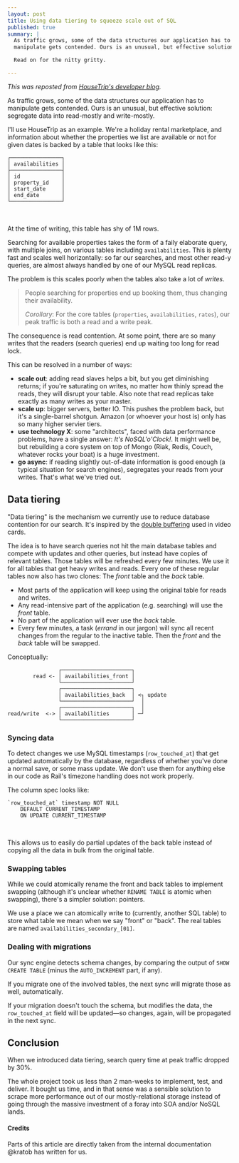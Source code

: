 ```yaml
---
layout: post
title: Using data tiering to squeeze scale out of SQL
published: true
summary: |
  As traffic grows, some of the data structures our application has to
  manipulate gets contended. Ours is an unusual, but effective solution: segregate data into read-mostly and write-mostly.

  Read on for the nitty gritty.

---
```


*This was reposted from [HouseTrip's developer blog](http://dev.housetrip.com).*

As traffic grows, some of the data structures our application has to
manipulate gets contended. Ours is an unusual, but effective solution: segregate data into read-mostly and write-mostly.

I'll use HouseTrip as an example. We're a holiday rental marketplace, and
information about whether the properties we list are available or not for
given dates is backed by a table that looks like this:

    ┌────────────────┐
    │ availabilities │
    ├────────────────┤
    │ id             │
    │ property_id    │
    │ start_date     │
    │ end_date       │
    └────────────────┘

<br/>

At the time of writing, this table has shy of 1M rows.

Searching for available properties takes the form of a faily elaborate
query, with multiple joins, on various tables including `availabilities`.
This is plenty fast and scales well horizontally: so far our searches, and
most other read-y queries, are almost always handled by one of our MySQL read
replicas.

The problem is this scales poorly when the tables also take a lot of *writes*.

>  People searching for properties end up booking them, thus changing their
>  availability.
>
>  *Corollary*:
>  For the core tables (`properties`, `availabilities`, `rates`), our peak
>  traffic is both a read and a write peak.

The consequence is read contention. At some point, there are so many writes
that the readers (search queries) end up waiting too long for read lock.

This can be resolved in a number of ways:

- **scale out**: adding read slaves helps a bit, but you get diminishing
  returns; if you're saturating on writes, no matter how thinly spread the
  reads, they will disrupt your table. Also note that read replicas take
  exactly as many writes as your master.
- **scale up**: bigger servers, better IO. This pushes the problem back, but
  it's a single-barrel shotgun. Amazon (or whoever your host is) only has so
  many higher servier tiers.
- **use technology X**: some "architects", faced with data performance problems,
  have a single answer: *It's NoSQL'o'Clock!*. It might well be, but rebuilding
  a core system on top of Mongo (Riak, Redis, Couch, whatever rocks your boat)
  is a huge investment.
- **go async**: if reading slightly out-of-date information is good enough (a
  typical situation for search engines), segregates your reads from your writes.
  That's what we've tried out.


## Data tiering

"Data tiering" is the mechanism we currently use to reduce database contention
for our search. It's inspired by the
[double buffering](http://en.wikipedia.org/wiki/Multiple_buffering) used
in video cards.

The idea is to have search queries not hit the main database tables and
compete with updates and other queries, but instead have copies of relevant
tables. Those tables will be refreshed every few minutes.
We use it for all tables that get heavy writes and reads.
Every one of these regular tables now also has two clones: The *front* table
and the *back* table.

- Most parts of the application will keep using the original table for reads
  and writes.
- Any read-intensive part of the application (e.g. searching) will use the
  *front* table.
- No part of the application will ever use the *back* table.
- Every few minutes, a task (*errand* in our jargon) will sync all recent
  changes from the regular to the inactive table. Then the *front* and the
  *back* table will be swapped.

Conceptually:

                    ┌──────────────────────┐
            read <- │ availabilities_front │
                    └──────────────────────┘
                    ┌──────────────────────┐           
                    │ availabilities_back  │ <┐ update 
                    └──────────────────────┘  │         
                    ┌──────────────────────┐  │
    read/︎write  <-> │ availabilities       │ ─┘
                    └──────────────────────┘

### Syncing data

To detect changes we use MySQL timestamps (`row_touched_at`) that get
updated automatically by the database, regardless of whether you've done a
normal save, or some mass update. We don't use them for anything else in
our code as Rail's timezone handling does not work properly.

The column spec looks like:

    `row_touched_at` timestamp NOT NULL
        DEFAULT CURRENT_TIMESTAMP
        ON UPDATE CURRENT_TIMESTAMP

<br/>

This allows us to easily do partial updates of the back table instead of
copying all the data in bulk from the original table.


### Swapping tables

While we could atomically rename the front and back tables to implement
swapping (although it's unclear whether `RENAME TABLE` is atomic when
swapping), there's a simpler solution: pointers.

We use a place we can atomically write to (currently, another SQL table) to
store what table we mean when we say "front" or "back". The real tables are
named `availabilities_secondary_[01]`.


### Dealing with migrations

Our sync engine detects schema changes, by comparing the output of `SHOW
CREATE TABLE` (minus the `AUTO_INCREMENT` part, if any).

If you migrate one of the involved tables, the next sync will migrate those
as well, automatically.

If your migration doesn't touch the schema, but modifies the data, the
`row_touched_at` field will be updated—so changes, again, will be propagated
in the next sync.


## Conclusion

When we introduced data tiering, search query time at peak traffic dropped
by 30%.

The whole project took us less than 2 man-weeks to implement, test, and
deliver. It bought us time, and in that sense was a sensible solution to
scrape more performance out of our mostly-relational storage instead of
going through the massive investment of a foray into SOA and/or NoSQL lands.


#### Credits

Parts of this article are directly taken from the internal documentation
@kratob has written for us.


